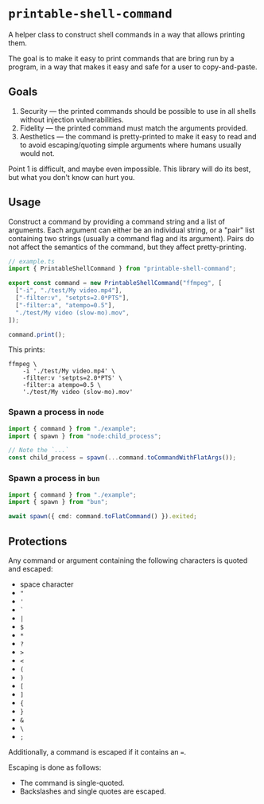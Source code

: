 # `printable-shell-command`

A helper class to construct shell commands in a way that allows printing them.

The goal is to make it easy to print commands that are bring run by a program, in a way that makes it easy and safe for a user to copy-and-paste.

## Goals

1. Security — the printed commands should be possible to use in all shells without injection vulnerabilities.
2. Fidelity — the printed command must match the arguments provided.
3. Aesthetics — the command is pretty-printed to make it easy to read and to avoid escaping/quoting simple arguments where humans usually would not.

Point 1 is difficult, and maybe even impossible. This library will do its best, but what you don't know can hurt you.

## Usage

Construct a command by providing a command string and a list of arguments. Each argument can either be an individual string, or a "pair" list containing two strings (usually a command flag and its argument). Pairs do not affect the semantics of the command, but they affect pretty-printing.

```typescript
// example.ts
import { PrintableShellCommand } from "printable-shell-command";

export const command = new PrintableShellCommand("ffmpeg", [
  ["-i", "./test/My video.mp4"],
  ["-filter:v", "setpts=2.0*PTS"],
  ["-filter:a", "atempo=0.5"],
  "./test/My video (slow-mo).mov",
]);

command.print();
```

This prints:

```shell
ffmpeg \
    -i './test/My video.mp4' \
    -filter:v 'setpts=2.0*PTS' \
    -filter:a atempo=0.5 \
    './test/My video (slow-mo).mov'
```

### Spawn a process in `node`

```typescript
import { command } from "./example";
import { spawn } from "node:child_process";

// Note the `...`
const child_process = spawn(...command.toCommandWithFlatArgs());
```

### Spawn a process in `bun`

```typescript
import { command } from "./example";
import { spawn } from "bun";

await spawn({ cmd: command.toFlatCommand() }).exited;
```

## Protections

Any command or argument containing the following characters is quoted and escaped:

- space character
- `"`
- `'`
- <code>`</code>
- `|`
- `$`
- `*`
- `?`
- `>`
- `<`
- `(`
- `)`
- `[`
- `]`
- `{`
- `}`
- `&`
- `\`
- `;`

Additionally, a command is escaped if it contains an `=`.

Escaping is done as follows:

- The command is single-quoted.
- Backslashes and single quotes are escaped.
